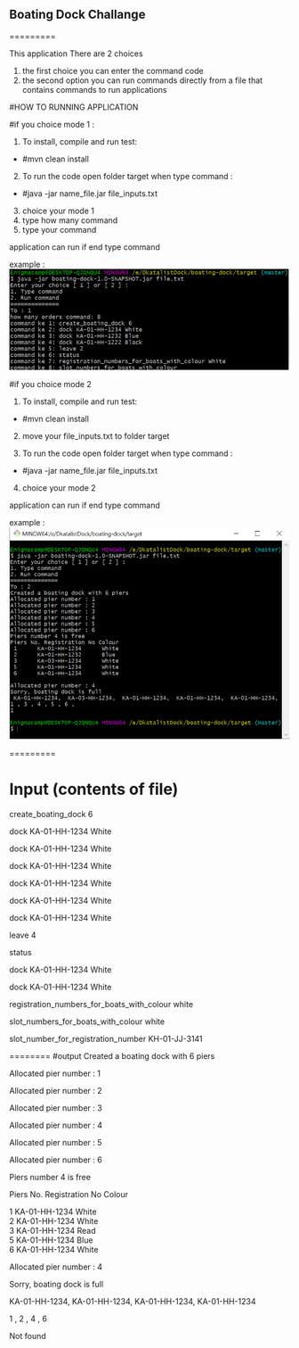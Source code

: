 
## Boating Dock Challange

=========

This application There are 2 choices
1. the first choice you can enter the command code
2. the second option you can run commands directly from a file that contains commands to run applications

#HOW TO RUNNING APPLICATION

#if you choice mode 1 :
1. To install, compile and  run test:

* #mvn clean install

2. To run the code open folder target when type command :

* #java -jar name_file.jar file_inputs.txt
3. choice your mode 1 
4. type how many command
5. type your command 

application can run if end type command

example :
![documentation](documentation_mode_1.png)

#if you choice mode 2  
1. To install, compile and  run test:

* #mvn clean install
2. move  your file_inputs.txt to folder target

3. To run the code open folder target when type command :

* #java -jar name_file.jar file_inputs.txt

4. choice your mode 2 

application can run if end type command

example :
![documentation](documentation_mode_2.png)

=========
# Input (contents of file)
 create_boating_dock 6

 dock KA-01-HH-1234 White

 dock KA-01-HH-1234 White

 dock KA-01-HH-1234 White

 dock KA-01-HH-1234 White

 dock KA-01-HH-1234 White

 dock KA-01-HH-1234 White

 leave 4

 status

 dock KA-01-HH-1234 White

 dock KA-01-HH-1234 White

 registration_numbers_for_boats_with_colour white

 slot_numbers_for_boats_with_colour white

 slot_number_for_registration_number KH-01-JJ-3141

 ========
 #output
 Created a boating dock with 6 piers
 
 Allocated pier number : 1
  
 Allocated pier number : 2 
 
 Allocated pier number : 3 
 
 Allocated pier number : 4 
 
 Allocated pier number : 5 
 
 Allocated pier number : 6 
 
 Piers number 4 is free  
 
 Piers No. Registration No Colour 

  1      KA-01-HH-1234      White      
  2      KA-01-HH-1234      White      
  3      KA-01-HH-1234      Read      
  5      KA-01-HH-1234      Blue      
  6      KA-01-HH-1234      White      
 
 Allocated pier number : 4 
 
 Sorry, boating dock is full
 
  KA-01-HH-1234,  KA-01-HH-1234,  KA-01-HH-1234,  KA-01-HH-1234
 
 1 , 2 , 4 , 6 
 
 Not found

